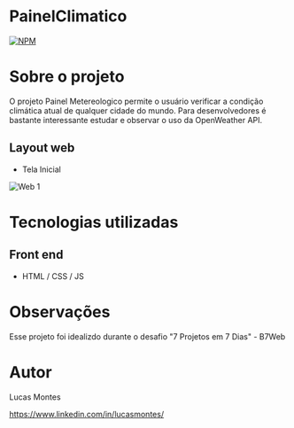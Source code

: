 # PainelClimatico

[![NPM](https://img.shields.io/npm/l/react)](https://github.com/lucasmontes10/PainelMetereologico/blob/main/LICENSE)

# Sobre o projeto


O projeto Painel Metereologico permite o usuário verificar a condição climática atual de qualquer cidade do mundo. Para desenvolvedores é bastante interessante estudar e observar o uso da OpenWeather API.


## Layout web
- Tela Inicial  

![Web 1](https://github.com/lucasmontes10/PainelMetereologico/blob/main/img/printProjeto.png)

# Tecnologias utilizadas

## Front end
- HTML / CSS / JS 

# Observações
Esse projeto foi idealizdo durante o desafio "7 Projetos em 7 Dias" - B7Web
# Autor

Lucas Montes

https://www.linkedin.com/in/lucasmontes/

